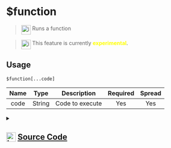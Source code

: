 # $function
> <img align="top" src="https://upload.wikimedia.org/wikipedia/commons/thumb/e/e4/Infobox_info_icon.svg/160px-Infobox_info_icon.svg.png?20150409153300" alt="image" width="25" height="auto"> Runs a function

> <img align="top" src="https://upload.wikimedia.org/wikipedia/commons/thumb/1/17/Warning.svg/156px-Warning.svg.png" alt="image" width="25" height="auto"> This feature is currently <span style="color:yellow"><strong>experimental</strong></span>.

## Usage
```
$function[...code]
```
| Name | Type | Description | Required | Spread
| :---: | :---: | :---: | :---: | :---: |
code | String | Code to execute | Yes | Yes
<details>
<summary>
    
## <img align="top" src="https://cdn4.iconfinder.com/data/icons/iconsimple-logotypes/512/github-512.png" alt="image" width="25" height="auto">  [Source Code](https://github.com/tryforge/ForgeScript-V2/blob/main/src/native/function.ts)
    
</summary>
    
```ts
import { ArgType, NativeFunction } from "../structures/@internal/NativeFunction"
import { Return } from "../structures/@internal/Return"

export default new NativeFunction({
    name: "$function",
    version: "1.0.0",
    description: "Runs a function",
    unwrap: false,
    experimental: true,
    args: [
        {
            name: "code",
            description: "Code to execute",
            required: true,
            type: ArgType.String,
            rest: true,
        },
    ],
    brackets: true,
    execute: async function (ctx) {
        const rt = await this["resolveArgs"](ctx)
        if (rt.return) return this.success(rt.value)
        else if (rt.success) return this.success()
        return rt
    },
})

```
    
</details>